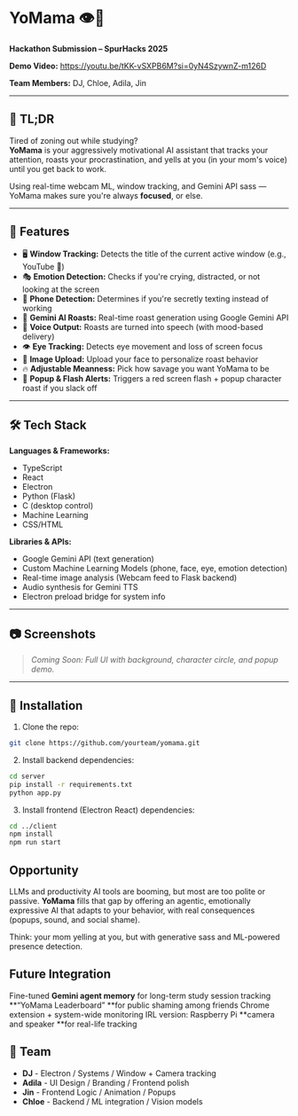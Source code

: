 # YoMama 👁️📣

**Hackathon Submission – SpurHacks 2025**

**Demo Video:** https://youtu.be/tKK-vSXPB6M?si=0yN4SzywnZ-m126D

**Team Members:**  DJ, Chloe, Adila, Jin

---

## 🧠 TL;DR

Tired of zoning out while studying?  
**YoMama** is your aggressively motivational AI assistant that tracks your attention, roasts your procrastination, and yells at you (in your mom's voice) until you get back to work.

Using real-time webcam ML, window tracking, and Gemini API sass — YoMama makes sure you're always **focused**, or else.

---

## 🧪 Features

- 🖥️ **Window Tracking:** Detects the title of the current active window (e.g., YouTube 👀)
- 🎭 **Emotion Detection:** Checks if you're crying, distracted, or not looking at the screen
- 🤳 **Phone Detection:** Determines if you're secretly texting instead of working
- 🧠 **Gemini AI Roasts:** Real-time roast generation using Google Gemini API
- 🎤 **Voice Output:** Roasts are turned into speech (with mood-based delivery)
- 👁️ **Eye Tracking:** Detects eye movement and loss of screen focus
- 📸 **Image Upload:** Upload your face to personalize roast behavior
- 🔥 **Adjustable Meanness:** Pick how savage you want YoMama to be
- 🚨 **Popup & Flash Alerts:** Triggers a red screen flash + popup character roast if you slack off

---

## 🛠️ Tech Stack

**Languages & Frameworks:**
- TypeScript
- React
- Electron
- Python (Flask)
- C (desktop control)
- Machine Learning 
- CSS/HTML

**Libraries & APIs:**
- Google Gemini API (text generation)
- Custom Machine Learning Models (phone, face, eye, emotion detection)
- Real-time image analysis (Webcam feed to Flask backend)
- Audio synthesis for Gemini TTS
- Electron preload bridge for system info

---

## 📷 Screenshots

> _Coming Soon: Full UI with background, character circle, and popup demo._

---

## 🧪 Installation

1. Clone the repo:

```bash
git clone https://github.com/yourteam/yomama.git
```
2. Install backend dependencies:
```bash
cd server
pip install -r requirements.txt
python app.py
```
3. Install frontend (Electron React) dependencies:
```bash
cd ../client
npm install
npm run start
```
##  Opportunity

LLMs and productivity AI tools are booming, but most are too polite or passive.
**YoMama** fills that gap by offering an agentic, emotionally expressive AI that adapts to your behavior, with real consequences (popups, sound, and social shame).

Think: your mom yelling at you, but with generative sass and ML-powered presence detection.

## Future Integration
Fine-tuned **Gemini agent memory** for long-term study session tracking
**“YoMama Leaderboard” **for public shaming among friends
Chrome extension + system-wide monitoring
IRL version: Raspberry Pi **camera and speaker **for real-life tracking

## 🤝 Team
- **DJ** - Electron / Systems / Window + Camera tracking
- **Adila** - UI Design / Branding / Frontend polish
- **Jin** - Frontend Logic / Animation / Popups
- **Chloe** - Backend / ML integration / Vision models

